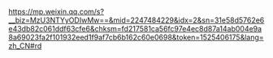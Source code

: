 https://mp.weixin.qq.com/s?__biz=MzU3NTYyODIwMw==&mid=2247484229&idx=2&sn=31e58d5762e6e43db82c061ddf63cfe6&chksm=fd217581ca56fc97e4ec8d87a14ab004e9a8a69023fa2f101932eed1f9af7cb6b162c60e0698&token=1525406175&lang=zh_CN#rd
